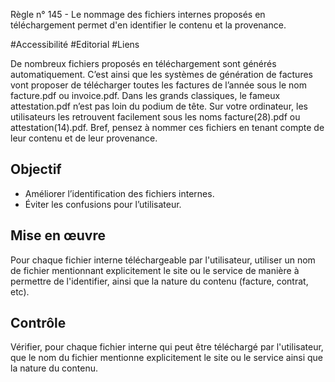 
Règle n° 145  - Le nommage des fichiers internes proposés en téléchargement permet d'en identifier le contenu et la provenance.

#Accessibilité #Editorial #Liens

De nombreux fichiers proposés en téléchargement sont générés automatiquement. C’est ainsi que les systèmes de génération de factures vont proposer de télécharger toutes les factures de l’année sous le nom facture.pdf ou invoice.pdf. Dans les grands classiques, le fameux attestation.pdf n’est pas loin du podium de tête. Sur votre ordinateur, les utilisateurs les retrouvent facilement sous les noms facture(28).pdf ou attestation(14).pdf. Bref, pensez à nommer ces fichiers en tenant compte de leur contenu et de leur provenance.

Objectif
--------

*   Améliorer l’identification des fichiers internes.
*   Éviter les confusions pour l’utilisateur.

Mise en œuvre
-------------

Pour chaque fichier interne téléchargeable par l'utilisateur, utiliser un nom de fichier mentionnant explicitement le site ou le service de manière à permettre de l'identifier, ainsi que la nature du contenu (facture, contrat, etc).

Contrôle
--------

Vérifier, pour chaque fichier interne qui peut être téléchargé par l'utilisateur, que le nom du fichier mentionne explicitement le site ou le service ainsi que la nature du contenu.
